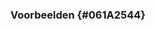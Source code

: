 ### Voorbeelden {#061A2544}
<section data-include-format='markdown' data-include='057-Minimale_set_van_eigenschappen.md'></section>
<section data-include-format='markdown' data-include='058-Niet_publieke_datasets.md'></section>
<section data-include-format='markdown' data-include='059-Temporal_coverage.md'></section>
